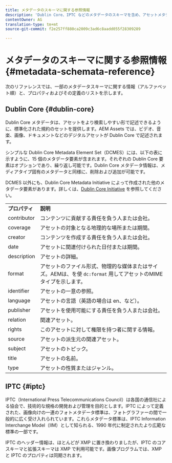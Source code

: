 ```yaml
---
title: メタデータのスキーマに関する参照情報
description: 'Dublin Core、IPTC などのメタデータのスキーマを含め、アセットメタデータを記述する際の標準規約を学習します。 '
contentOwner: AG
translation-type: tm+mt
source-git-commit: f2e257ff880ca2009c3ad6c8aadd055f28309289

---
```



# メタデータのスキーマに関する参照情報 {#metadata-schemata-reference}

次のリファレンスでは、一部のメタデータスキーマに関する情報（アルファベット順）と、プロパティおよびその定義のリストを示します。

## Dublin Core {#dublin-core}

Dublin Core メタデータは、アセットをより検索しやすい形で記述できるように、標準化された規約のセットを提供します。AEM Assets では、ビデオ、音楽、画像、ドキュメントなどのデジタルアセットが Dublin Core で記述されます。

シンプルな Dublin Core Metadata Element Set（DCMES）には、以下の表に示すように、15 個のメタデータ要素が含まれます。それぞれの Dublin Core 要素はオプションであり、繰り返し可能です。Dublin Core メタデータ情報は、メディアタイプ固有のメタデータと同様に、削除および追加が可能です。

DCMES 以外にも、Dublin Core Metadata Initiative によって作成された他のメタデータ要素があります。詳しくは、[Dublin Core Initiative](https://dublincore.org/) を参照してください。

<table>
 <tbody>
  <tr>
   <td><strong>プロパティ</strong></td> 
   <td><strong>説明</strong></td> 
  </tr>
  <tr>
   <td>contributor</td> 
   <td>コンテンツに貢献する責任を負う人または会社。</td> 
  </tr>
  <tr>
   <td>coverage</td> 
   <td>アセットの対象となる地理的な場所または期間。<br /> </td> 
  </tr>
  <tr>
   <td>creator</td> 
   <td>コンテンツを作成する責任を負う人または会社。</td> 
  </tr>
  <tr>
   <td>date</td> 
   <td>アセットに関連付けられた日付または期間。<br /> </td> 
  </tr>
  <tr>
   <td>description</td> 
   <td>アセットの詳細。</td> 
  </tr>
  <tr>
   <td>format</td> 
   <td>アセットのファイル形式、物理的な媒体またはサイズ。AEMは、を使 <code>dc:format</code> 用してアセットのMIMEタイプを示します。<br /> </td> 
  </tr>
  <tr>
   <td>identifier</td> 
   <td>アセットの一意の参照。</td> 
  </tr>
  <tr>
   <td>language</td> 
   <td>アセットの言語（英語の場合は en、など）。</td> 
  </tr>
  <tr>
   <td>publisher</td> 
   <td>アセットを使用可能にする責任を負う人または会社。</td> 
  </tr>
  <tr>
   <td>relation</td> 
   <td>関連アセット。</td> 
  </tr>
  <tr>
   <td>rights</td> 
   <td>このアセットに対して権限を持つ者に関する情報。</td> 
  </tr>
  <tr>
   <td>source</td> 
   <td>アセットの派生元の関連アセット。</td> 
  </tr>
  <tr>
   <td>subject</td> 
   <td>アセットのトピック。<br /> </td> 
  </tr>
  <tr>
   <td>title</td> 
   <td>アセットの名前。</td> 
  </tr>
  <tr>
   <td>type</td> 
   <td>アセットの性質またはジャンル。</td> 
  </tr>
 </tbody>
</table>

## IPTC {#iptc}

IPTC（International Press Telecommunications Council）は各国の通信社による協会で、技術的な規格の開発および管理を目的とします。IPTC によって定義された、画像向けの一連のフォトメタデータ標準は、フォトグラファーの間で一般的に広く受け入れられています。これらメタデータ標準は、IPTC Information Interchange Model（IIM）として知られる、1990 年代に制定されたより広範な標準の一部です。

IPTC のヘッダー情報は、ほとんどが XMP に置き換わりましたが、IPTC のコアスキーマと拡張スキーマは XMP で利用可能です。画像プログラムでは、XMP と IPTC のプロパティは同期されます。
